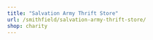 ```yaml
---
title: "Salvation Army Thrift Store"
url: /smithfield/salvation-army-thrift-store/
shop: charity
---
```

